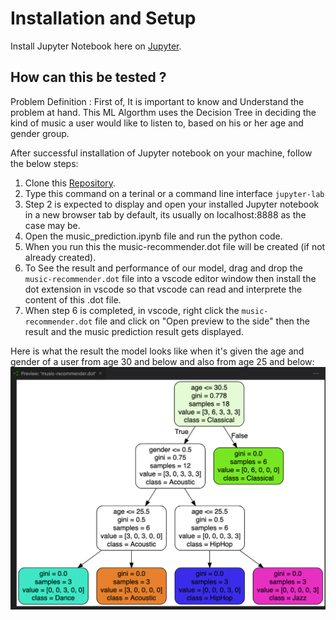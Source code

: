 # Installation and Setup

Install Jupyter Notebook here on [Jupyter](https://jupyter.org/install.html).

## How can this be tested ?

Problem Definition : First of, It is important to know and Understand the problem at hand. This ML Algorthm uses the Decision Tree in deciding the kind of music a user would like to listen to, based on his or her age and gender group.

After successful installation of Jupyter notebook on your machine, follow the below steps:

1. Clone this [Repository](https://github.com/hayjay/ML_Models.git).
2. Type this command on a terinal or a command line interface ```jupyter-lab```
3. Step 2 is expected to display and open your installed Jupyter notebook in a new browser tab by default, its usually on localhost:8888 as the case may be.
4. Open the music_prediction.ipynb file and run the python code.
5. When you run this the music-recommender.dot file will be created (if not already created).
6. To See the result and performance of our model, drag and drop the ```music-recommender.dot``` file into a vscode editor window then install the dot extension in vscode so that vscode can read and interprete the content of this .dot file.
7. When step 6 is completed, in vscode, right click the ```music-recommender.dot``` file and click on "Open preview to the side" then the result and the music prediction result gets displayed.

Here is what the result the model looks like when it's given the age and gender of a user from age 30 and below and also from age 25 and below:
![Optional Text](music_decisiontree_result.png)